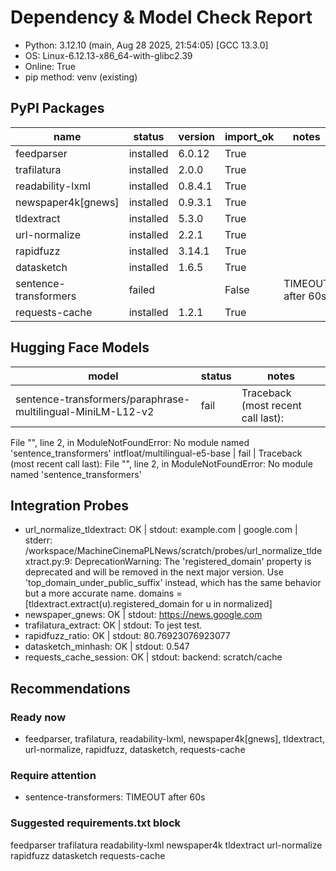 # Dependency & Model Check Report

- Python: 3.12.10 (main, Aug 28 2025, 21:54:05) [GCC 13.3.0]
- OS: Linux-6.12.13-x86_64-with-glibc2.39
- Online: True
- pip method: venv (existing)

## PyPI Packages

name | status | version | import_ok | notes
--- | --- | --- | --- | ---
feedparser | installed | 6.0.12 | True | 
trafilatura | installed | 2.0.0 | True | 
readability-lxml | installed | 0.8.4.1 | True | 
newspaper4k[gnews] | installed | 0.9.3.1 | True | 
tldextract | installed | 5.3.0 | True | 
url-normalize | installed | 2.2.1 | True | 
rapidfuzz | installed | 3.14.1 | True | 
datasketch | installed | 1.6.5 | True | 
sentence-transformers | failed |  | False | TIMEOUT after 60s
requests-cache | installed | 1.2.1 | True | 

## Hugging Face Models

model | status | notes
--- | --- | ---
sentence-transformers/paraphrase-multilingual-MiniLM-L12-v2 | fail | Traceback (most recent call last):
  File "<string>", line 2, in <module>
ModuleNotFoundError: No module named 'sentence_transformers'
intfloat/multilingual-e5-base | fail | Traceback (most recent call last):
  File "<string>", line 2, in <module>
ModuleNotFoundError: No module named 'sentence_transformers'

## Integration Probes

- url_normalize_tldextract: OK | stdout: example.com | google.com | stderr: /workspace/MachineCinemaPLNews/scratch/probes/url_normalize_tldextract.py:9: DeprecationWarning: The 'registered_domain' property is deprecated and will be removed in the next major version. Use 'top_domain_under_public_suffix' instead, which has the same behavior but a more accurate name.
  domains = [tldextract.extract(u).registered_domain for u in normalized]
- newspaper_gnews: OK | stdout: https://news.google.com
- trafilatura_extract: OK | stdout: To jest test.
- rapidfuzz_ratio: OK | stdout: 80.76923076923077
- datasketch_minhash: OK | stdout: 0.547
- requests_cache_session: OK | stdout: backend: scratch/cache

## Recommendations

### Ready now

- feedparser, trafilatura, readability-lxml, newspaper4k[gnews], tldextract, url-normalize, rapidfuzz, datasketch, requests-cache

### Require attention

- sentence-transformers: TIMEOUT after 60s

### Suggested requirements.txt block

feedparser
trafilatura
readability-lxml
newspaper4k
tldextract
url-normalize
rapidfuzz
datasketch
requests-cache
